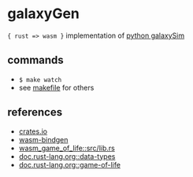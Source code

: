 # galaxyGen

`{ rust => wasm }` implementation of [python galaxySim](https://github.com/lynncyrin/galaxySim)

## commands

* `$ make watch`
* see [makefile](makefile) for others

## references

* [crates.io](https://crates.io/)
* [wasm-bindgen](https://github.com/rustwasm/wasm-bindgen)
* [wasm_game_of_life::src/lib.rs](https://github.com/rustwasm/wasm_game_of_life/blob/9027577f61ec55dd4caa29febce9c49489d90fd3/src/lib.rs)
* [doc.rust-lang.org::data-types](https://doc.rust-lang.org/book/second-edition/ch03-02-data-types.html)
* [doc.rust-lang.org::game-of-life](https://rust-lang-nursery.github.io/rust-wasm/game-of-life/implementing.html)
